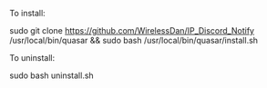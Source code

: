 To install:

sudo git clone https://github.com/WirelessDan/IP_Discord_Notify /usr/local/bin/quasar && sudo bash /usr/local/bin/quasar/install.sh

To uninstall:

sudo bash uninstall.sh

